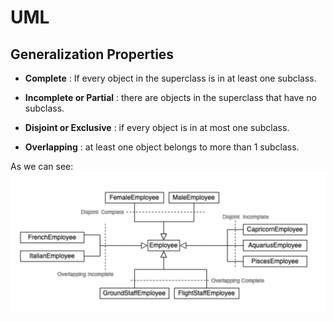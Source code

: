 # UML



## Generalization Properties

- **Complete** : If every object in the superclass is in at least one subclass.
- **Incomplete or Partial** : there are objects in the superclass that have no subclass.

- **Disjoint or Exclusive** : if every object is in at most one subclass.
- **Overlapping** : at least one object belongs to more than 1 subclass.

As we can see:
![Properties of generalization](imgs/propertiesOfGeneralization.png)

